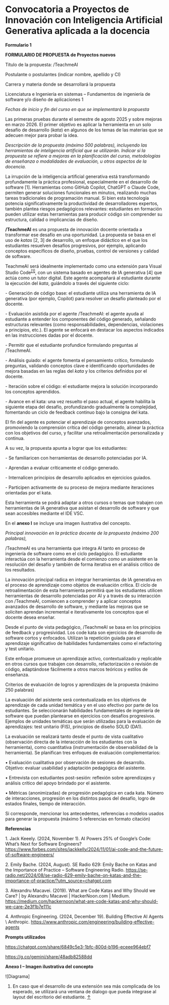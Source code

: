# Convocatoria a Proyectos de Innovación con Inteligencia Artificial Generativa aplicada a la docencia

**Formulario 1**

**FORMULARIO DE PROPUESTA de Proyectos nuevos**

Título de la propuesta: /TeachmeAI

Postulante o postulantes (indicar nombre, apellido y CI)



Carrera y materia donde se desarrollará la propuesta

Licenciatura e Ingeniería en sistemas – Fundamentos de ingeniería de software y/o diseño de aplicaciones 1

_Fechas de inicio y fin del curso en que se implementará la propuesta_

Las primeras pruebas durante el semestre de agosto 2025 y sobre mejoras en marzo 2026. El primer objetivo es aplicar la herramienta en un solo desafío de desarrollo (_kata_) en algunos de los temas de las materias que se adecuen mejor para probar la idea.

_Descripción de la propuesta (máximo 500 palabras), incluyendo las herramientas de inteligencia artificial que se utilizarán. Indicar si la propuesta se refiere a mejoras en la planificación del curso, metodologías de enseñanza o modalidades de evaluación, u otros aspectos de la docencia._

La irrupción de la inteligencia artificial generativa está transformando profundamente la práctica profesional, especialmente en el desarrollo de software \[1\]. Herramientas como GitHub Copilot, ChatGPT o Claude Code, permiten generar soluciones funcionales en minutos, realizando muchas tareas tradicionales de programación manual. Si bien esta tecnología potencia significativamente la productividad de desarrolladores expertos, también plantea riesgos pedagógicos relevantes: estudiantes en formación pueden utilizar estas herramientas para producir código sin comprender su estructura, calidad o implicancias de diseño.

**/TeachmeAI** es una propuesta de innovación docente orientada a transformar ese desafío en una oportunidad. La propuesta se basa en el uso de _katas_ \[2, 3\] de desarrollo, un enfoque didáctico en el que los estudiantes resuelven desafíos progresivos, por ejemplo, aplicando conceptos específicos de diseño, pruebas, control de versiones y calidad de software.

TeachmeAI será idealmente implementado como una extensión para Visual Studio Code<sup>[\[1\]](#footnote-1)</sup>, con un sistema basado en agentes de IA generativa \[4\] que actúa como un tutor digital. Este agente acompañará al estudiante durante la ejecución del _kata_, guiándolo a través del siguiente ciclo:

\- Generación de código base: el estudiante utiliza una herramienta de IA generativa (por ejemplo, Copilot) para resolver un desafío planteado por el docente.

\- Evaluación asistida por el agente /TeachmeAI: el agente ayuda al estudiante a entender los componentes del código generado, señalando estructuras relevantes (como responsabilidades, dependencias, violaciones a principios, etc.). El agente se enfocará en destacar los aspectos indicados en las instrucciones dadas por el docente.

\- Permitir que el estudiante profundice formulando preguntas al /TeachmeAI.

\- Análisis guiado: el agente fomenta el pensamiento crítico, formulando preguntas, validando conceptos clave e identificando oportunidades de mejora basadas en las reglas del _kata_ y los criterios definidos por el docente.

\- Iteración sobre el código: el estudiante mejora la solución incorporando los conceptos aprendidos.

\- Avance en el kata: una vez resuelto el paso actual, el agente habilita la siguiente etapa del desafío, profundizando gradualmente la complejidad, fomentando un ciclo de feedback continuo bajo la consigna del kata.

El fin del agente es potenciar el aprendizaje de conceptos avanzados, promoviendo la comprensión crítica del código generado, alinear la práctica con los objetivos del curso, y facilitar una retroalimentación personalizada y continua.

A su vez, la propuesta apunta a lograr que los estudiantes:

\- Se familiaricen con herramientas de desarrollo potenciadas por IA.

\- Aprendan a evaluar críticamente el código generado.

\- Internalicen principios de desarrollo aplicados en ejercicios guiados.

\- Participen activamente de su proceso de mejora mediante iteraciones orientadas por el kata.

Esta herramienta se podrá adaptar a otros cursos o temas que trabajen con herramientas de IA generativa que asistan el desarrollo de software y que sean accesibles mediante el IDE VSC.

En el **anexo I** se incluye una imagen ilustrativa del concepto.

_Principal innovación en la práctica docente de la propuesta (máximo 200 palabras),_

/TeachmeAI es una herramienta que integra AI tanto en proceso de ingeniería de software como en el ciclo pedagógico. El estudiante interactúa con la herramienta desde el comienzo como un asistente en la resolución del desafío y también de forma iterativa en el análisis crítico de los resultados.

La innovación principal radica en integrar herramientas de IA generativa en el proceso de aprendizaje como objetos de evaluación crítica. El ciclo de retroalimentación de esta herramienta permitirá que los estudiantes utilicen herramientas de desarrollo potenciadas por AI y a través de su interacción con /TeachmeAI, comiencen a comprender y a aplicar conceptos avanzados de desarrollo de software, y mediante las mejoras que se soliciten aprendan incremental e iterativamente los conceptos que el docente desea enseñar.

Desde el punto de vista pedagógico, /TeachmeAI se basa en los principios de feedback y progresividad. Los code kata son ejercicios de desarrollo de software cortos y enfocados. Utilizan la repetición guiada para el aprendizaje significativo de habilidades fundamentales como el refactoring y test unitario.

Este enfoque promueve un aprendizaje activo, contextualizado y replicable en otros cursos que trabajen con desarrollo, refactorización o revisión de código, adaptándose fácilmente a otros marcos teóricos y estilos de enseñanza.

Criterios de evaluación de logros y aprendizajes de la propuesta (máximo 250 palabras)

La evaluación del asistente será contextualizada en los objetivos de aprendizaje de cada unidad temática y en el uso efectivo por parte de los estudiantes. Se seleccionarán habilidades fundamentales de ingeniería de software que puedan plantearse en ejercicios con desafíos progresivos. Ejemplos de unidades temáticas que serán utilizadas para la evaluación de aprendizajes: test unitario (FIS), principios de diseño SOLID (DA1).

La evaluación se realizará tanto desde el punto de vista cualitativo (observación directa de la interacción de los estudiantes con la herramienta), como cuantitativa (instrumentación de observabilidad de la herramienta). Se planifican tres enfoques de evaluación complementarios:

• Evaluación cualitativa por observación de sesiones de desarrollo. Objetivo: evaluar usabilidad y adaptación pedagógica del asistente.

• Entrevista con estudiantes post-sesión: reflexión sobre aprendizajes y análisis crítico del apoyo brindado por el asistente.

• Métricas (anonimizadas) de progresión pedagógica en cada kata. Número de interacciones, progresión en los distintos pasos del desafío, logro de estados finales, tiempo de interacción.

Si corresponde, mencionar los antecedentes, referencias o modelos usados para generar la propuesta (máximo 5 referencias en formato citación)

**Referencias**

1\. Jack Keeely. (2024, November 1). AI Powers 25% of Google’s Code: What’s Next for Software Engineers? <https://www.forbes.com/sites/jackkelly/2024/11/01/ai-code-and-the-future-of-software-engineers/>

2\. Emily Bache. (2024, August). SE Radio 629: Emily Bache on Katas and the Importance of Practice – Software Engineering Radio. <https://se-radio.net/2024/08/se-radio-629-emily-bache-on-katas-and-the-importance-of-practice/?utm_source=chatgpt.com>

3\. Alexandru Macavei. (2019). What are Code Katas and Why Should we Care? | by Alexandru Macavei | HackerNoon.com | Medium. <https://medium.com/hackernoon/what-are-code-katas-and-why-should-we-care-2e3f1b7e111c>

4\. Anthropic Engineering. (2024, December 19). Building Effective AI Agents \\ Anthropic. <https://www.anthropic.com/engineering/building-effective-agents>

**Prompts utilizados**

<https://chatgpt.com/share/6849c5e3-1bfc-800d-b196-eceee964ebf7>

<https://g.co/gemini/share/48adb82588dd>

**Anexo I – Imagen ilustrativa del concepto**

![Diagrama]


1. En caso que el desarrollo de una extensión sea más complicada de los esperado, se utilizará una ventana de dialogo que pueda integrase al layout del escritorio del estudiante. [↑](#footnote-ref-1)
